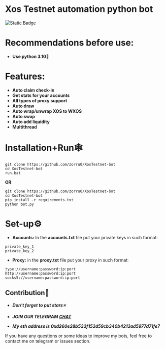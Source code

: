 # Xos Testnet automation python bot


[![Static Badge](https://img.shields.io/badge/Telegram-Channel-Link?style=for-the-badge&logo=Telegram&logoColor=white&logoSize=auto&color=blue)](https://t.me/+pB6j65Kv7cdjZmU0)

# Recommendations before use:
- **Use python 3.10🐍**

# Features:
- **Auto claim check-in**
- **Get stats for your accounts**
- **All types of proxy support**
- **Auto draw**
- **Auto wrap/unwrap XOS to WXOS**
- **Auto swap**
- **Auto add liquidity**
- **Multithread**

# Installation+Run🕸
```shell
git clone https://github.com/zorru0/XosTestnet-bot
cd XosTestnet-bot
run.bat
```

**OR**

```shell
git clone https://github.com/zorru0/XosTestnet-bot
cd XosTestnet-bot
pip install -r requirements.txt
python bot.py
```

# Set-up⚙
- **Accounts:** In the **accounts.txt** file put your private keys in such format:
```shell
private_key_1
private_key_2
```
- **Proxy:** in the **proxy.txt** file put your proxy in such format:
```shell
type://username:password:ip:port
http://username:password:ip:port
socks5://username:password:ip:port
```

## Contribution🌟

- ***Don't forget to put stars⭐***

- ***JOIN OUR TELEGRAM [CHAT](https://t.me/+9j5RcKMfT5s4M2Q0)***

- ***My eth address is 0xd260e28b533f153d59cb340b4213ad5977d71fe7***

If you have any questions or some ideas to improve my bots, feel free to contact me on telegram or issues section.

